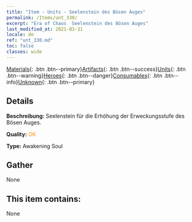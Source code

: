 ```yaml
---
title: "Item - Units - Seelenstein des Bösen Auges"
permalink: /Items/unt_330/
excerpt: "Era of Chaos  Seelenstein des Bösen Auges"
last_modified_at: 2021-03-31
locale: de
ref: "unt_330.md"
toc: false
classes: wide
---
```

 [Materials](/de/Items/){: .btn .btn--primary}[Artifacts](/de/Items/Artifacts/){: .btn .btn--success}[Units](/de/Items/Units/){: .btn .btn--warning}[Heroes](/de/Items/Heroes/){: .btn .btn--danger}[Consumables](/de/Items/Consumables/){: .btn .btn--info}[Unknown](/de/Items/Unknown/){: .btn .btn--primary}

## Details
 **Beschreibung:** Seelenstein für die Erhöhung der Erweckungsstufe des Bösen Auges.

 **Quality:** <span style="color: #FF8C00">OK</span>

 **Type:** Awakening Soul

## Gather

  None

## This item contains:

  None

